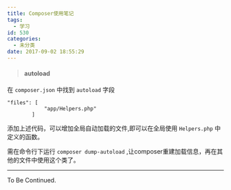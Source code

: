```yaml
---
title: Composer使用笔记
tags:
  - 学习
id: 530
categories:
  - 未分类
date: 2017-09-02 18:55:29
---
```


> #### autoload

在 `composer.json` 中找到 `autoload` 字段

    "files": [
                "app/Helpers.php"
            ]

添加上述代码，可以增加全局自动加载的文件,即可以在全局使用 `Helpers.php` 中定义的函数。

需在命令行下运行 `composer dump-autoload` ,让composer重建加载信息，再在其他的文件中使用这个类了。

* * *

To Be Continued.